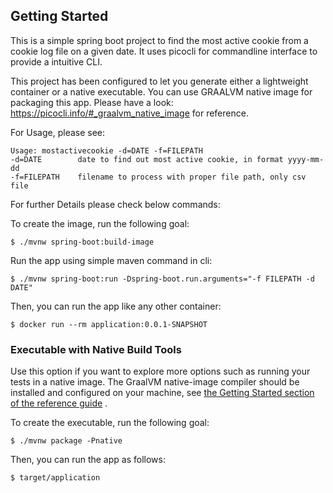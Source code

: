 ## Getting Started

This is a simple spring boot project to find the most active cookie from a cookie log file on a given date.
It uses picocli for commandline interface to provide a intuitive CLI.

This project has been configured to let you generate either a lightweight container or a native executable.
You can use GRAALVM native image for packaging this app. Please have a look: https://picocli.info/#_graalvm_native_image
for reference.

For Usage, please see:

```
Usage: mostactivecookie -d=DATE -f=FILEPATH
-d=DATE        date to find out most active cookie, in format yyyy-mm-dd
-f=FILEPATH    filename to process with proper file path, only csv file
```

For further Details please check below commands:

To create the image, run the following goal:

```
$ ./mvnw spring-boot:build-image
```

Run the app using simple maven command in cli:

```
$ ./mvnw spring-boot:run -Dspring-boot.run.arguments="-f FILEPATH -d DATE"
```

Then, you can run the app like any other container:

```
$ docker run --rm application:0.0.1-SNAPSHOT
```

### Executable with Native Build Tools

Use this option if you want to explore more options such as running your tests in a native image.
The GraalVM native-image compiler should be installed and configured on your machine,
see [the Getting Started section of the reference guide](https://docs.spring.io/spring-native/docs/0.12.1/reference/htmlsingle/#getting-started-native-build-tools)
.

To create the executable, run the following goal:

```
$ ./mvnw package -Pnative
```

Then, you can run the app as follows:

```
$ target/application
```
